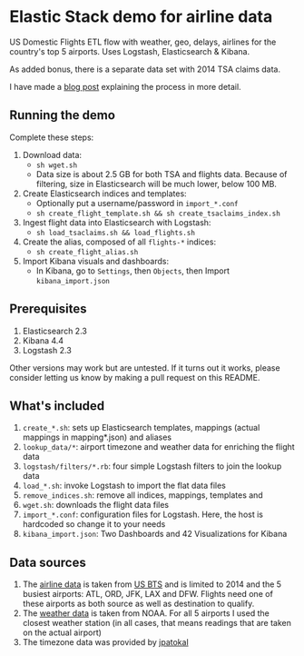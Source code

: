 # Elastic Stack demo for airline data
US Domestic Flights ETL flow with weather, geo, delays, airlines for the country's top 5 airports. Uses Logstash, Elasticsearch &amp; Kibana.

As added bonus, there is a separate data set with 2014 TSA claims data.

I have made a [blog post](http://loekvangool.nl/TBD) explaining the process in more detail.
## Running the demo
Complete these steps:
1. Download data:
    * `sh wget.sh`
    * Data size is about 2.5 GB for both TSA and flights data. Because of filtering, size in Elasticsearch will be much lower, below 100 MB.
2. Create Elasticsearch indices and templates:
    * Optionally put a username/password in `import_*.conf`
    * `sh create_flight_template.sh && sh create_tsaclaims_index.sh`
3. Ingest flight data into Elasticsearch with Logstash:
    * `sh load_tsaclaims.sh && load_flights.sh`
4. Create the alias, composed of all `flights-*` indices:
    * `sh create_flight_alias.sh`
5. Import Kibana visuals and dashboards:
    * In Kibana, go to `Settings`, then `Objects`, then Import `kibana_import.json`
## Prerequisites
1. Elasticsearch 2.3
2. Kibana 4.4
3. Logstash 2.3

Other versions may work but are untested. If it turns out it works, please consider letting us know by making a pull request on this README.
## What's included
1. `create_*.sh`: sets up Elasticsearch templates, mappings (actual mappings in mapping*.json) and aliases
2. `lookup_data/*`: airport timezone and weather data for enriching the flight data
3. `logstash/filters/*.rb`: four simple Logstash filters to join the lookup data
3. `load_*.sh`: invoke Logstash to import the flat data files
4. `remove_indices.sh`: remove all indices, mappings, templates and 
5. `wget.sh`: downloads the flight data files
6. `import_*.conf`: configuration files for Logstash. Here, the host is hardcoded so change it to your needs
7. `kibana_import.json`: Two Dashboards and 42 Visualizations for Kibana
## Data sources
1. The [airline data](http://tsdata.bts.gov/PREZIP/) is taken from [US BTS](http://www.rita.dot.gov/bts/) and is limited to 2014 and the 5 busiest airports: ATL, ORD, JFK, LAX and DFW. Flights need one of these airports as both source as well as destination to qualify.
2. The [weather data](http://www.ncdc.noaa.gov/data-access/land-based-station-data) is taken from NOAA. For all 5 airports I used the closest weather station (in all cases, that means readings that are taken on the actual airport)
3. The timezone data was provided by [jpatokal](https://github.com/jpatokal/openflights)
